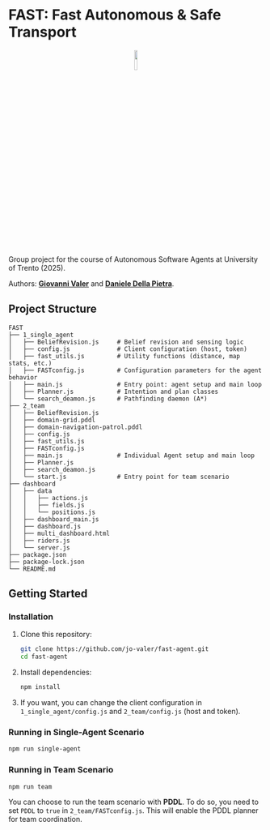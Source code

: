 # FAST: Fast Autonomous & Safe Transport

<p align="center">
    <img src="https://github.com/user-attachments/assets/9a3fcfd8-4468-4881-af18-5aed3deb1829" style="display:block;float:none;margin-left:auto;margin-right:auto;width:10%"/>
</p>

Group project for the course of Autonomous Software Agents at University of Trento (2025).

Authors: [**Giovanni Valer**](https://github.com/jo-valer) and [**Daniele Della Pietra**](https://github.com/dellastone).

## Project Structure

```
FAST
├── 1_single_agent
│   ├── BeliefRevision.js     # Belief revision and sensing logic
│   ├── config.js             # Client configuration (host, token)
│   ├── fast_utils.js         # Utility functions (distance, map stats, etc.)
│   ├── FASTconfig.js         # Configuration parameters for the agent behavior
│   ├── main.js               # Entry point: agent setup and main loop
│   ├── Planner.js            # Intention and plan classes
│   └── search_deamon.js      # Pathfinding daemon (A*)
├── 2_team
│   ├── BeliefRevision.js
│   ├── domain-grid.pddl
│   ├── domain-navigation-patrol.pddl
│   ├── config.js
│   ├── fast_utils.js
│   ├── FASTconfig.js
│   ├── main.js               # Individual Agent setup and main loop
│   ├── Planner.js
│   ├── search_deamon.js
│   └── start.js              # Entry point for team scenario
├── dashboard
│   ├── data
│   │   ├── actions.js
│   │   ├── fields.js
│   │   └── positions.js
│   ├── dashboard_main.js
│   ├── dashboard.js
│   ├── multi_dashboard.html
│   ├── riders.js
│   └── server.js
├── package.json
├── package-lock.json
└── README.md
```

## Getting Started

### Installation

1. Clone this repository:
   ```bash
   git clone https://github.com/jo-valer/fast-agent.git
   cd fast-agent
   ```

2. Install dependencies:
   ```bash
   npm install
   ```

3. If you want, you can change the client configuration in `1_single_agent/config.js` and `2_team/config.js` (host and token).

### Running in Single-Agent Scenario
```bash
npm run single-agent
```

### Running in Team Scenario
```bash
npm run team
```

You can choose to run the team scenario with **PDDL**. To do so, you need to set `PDDL` to `true` in `2_team/FASTconfig.js`. This will enable the PDDL planner for team coordination.
